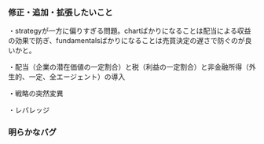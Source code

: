 ### 修正・追加・拡張したいこと
・strategyが一方に偏りすぎる問題。chartばかりになることは配当による収益の効果で防ぎ、fundamentalsばかりになることは売買決定の遅さで防ぐのが良いかと。

・配当（企業の潜在価値の一定割合）と税（利益の一定割合）と非金融所得（外生的、一定、全エージェント）の導入

・戦略の突然変異

・レバレッジ

### 明らかなバグ
